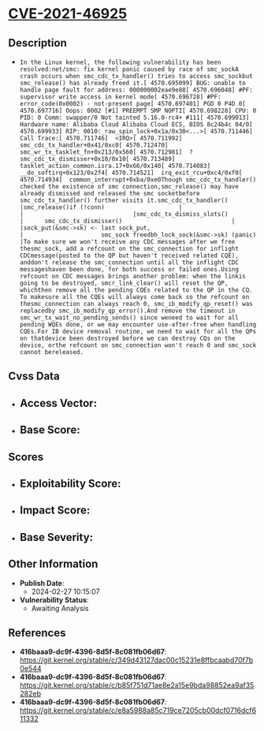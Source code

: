 
# [CVE-2021-46925](https://cve.mitre.org/cgi-bin/cvename.cgi?name=CVE-2021-46925)

## Description

- `In the Linux kernel, the following vulnerability has been resolved:net/smc: fix kernel panic caused by race of smc_sockA crash occurs when smc_cdc_tx_handler() tries to access smc_sockbut smc_release() has already freed it.[ 4570.695099] BUG: unable to handle page fault for address: 000000002eae9e88[ 4570.696048] #PF: supervisor write access in kernel mode[ 4570.696728] #PF: error_code(0x0002) - not-present page[ 4570.697401] PGD 0 P4D 0[ 4570.697716] Oops: 0002 [#1] PREEMPT SMP NOPTI[ 4570.698228] CPU: 0 PID: 0 Comm: swapper/0 Not tainted 5.16.0-rc4+ #111[ 4570.699013] Hardware name: Alibaba Cloud Alibaba Cloud ECS, BIOS 8c24b4c 04/0[ 4570.699933] RIP: 0010:_raw_spin_lock+0x1a/0x30<...>[ 4570.711446] Call Trace:[ 4570.711746]  <IRQ>[ 4570.711992]  smc_cdc_tx_handler+0x41/0xc0[ 4570.712470]  smc_wr_tx_tasklet_fn+0x213/0x560[ 4570.712981]  ? smc_cdc_tx_dismisser+0x10/0x10[ 4570.713489]  tasklet_action_common.isra.17+0x66/0x140[ 4570.714083]  __do_softirq+0x123/0x2f4[ 4570.714521]  irq_exit_rcu+0xc4/0xf0[ 4570.714934]  common_interrupt+0xba/0xe0Though smc_cdc_tx_handler() checked the existence of smc connection,smc_release() may have already dismissed and released the smc socketbefore smc_cdc_tx_handler() further visits it.smc_cdc_tx_handler()           |smc_release()if (!conn)                     |                               |                               |smc_cdc_tx_dismiss_slots()                               |      smc_cdc_tx_dismisser()                               |                               |sock_put(&smc->sk) <- last sock_put,                               |                      smc_sock freedbh_lock_sock(&smc->sk) (panic) |To make sure we won't receive any CDC messages after we free thesmc_sock, add a refcount on the smc_connection for inflight CDCmessage(posted to the QP but haven't received related CQE), anddon't release the smc_connection until all the inflight CDC messageshaven been done, for both success or failed ones.Using refcount on CDC messages brings another problem: when the linkis going to be destroyed, smcr_link_clear() will reset the QP, whichthen remove all the pending CQEs related to the QP in the CQ. To makesure all the CQEs will always come back so the refcount on thesmc_connection can always reach 0, smc_ib_modify_qp_reset() was replacedby smc_ib_modify_qp_error().And remove the timeout in smc_wr_tx_wait_no_pending_sends() since weneed to wait for all pending WQEs done, or we may encounter use-after-free when handling CQEs.For IB device removal routine, we need to wait for all the QPs on thatdevice been destroyed before we can destroy CQs on the device, orthe refcount on smc_connection won't reach 0 and smc_sock cannot bereleased.`

## Cvss Data

- **Access Vector**:
  - 
- **Base Score**:
  - 

## Scores

- **Exploitability Score**:
  - 
- **Impact Score**:
  - 
- **Base Severity**:
  - 

## Other Information

- **Publish Date**:
  - 2024-02-27 10:15:07
- **Vulnerability Status**:
  - Awaiting Analysis

## References

- **416baaa9-dc9f-4396-8d5f-8c081fb06d67**: https://git.kernel.org/stable/c/349d43127dac00c15231e8ffbcaabd70f7b0e544
- **416baaa9-dc9f-4396-8d5f-8c081fb06d67**: https://git.kernel.org/stable/c/b85f751d71ae8e2a15e9bda98852ea9af35282eb
- **416baaa9-dc9f-4396-8d5f-8c081fb06d67**: https://git.kernel.org/stable/c/e8a5988a85c719ce7205cb00dcf0716dcf611332
